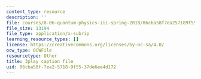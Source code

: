 ```yaml
---
content_type: resource
description: ''
file: courses/8-06-quantum-physics-iii-spring-2018/06cba58f7ea257189f5537de6ee4d172_pgEFvhkEp-c.vtt
file_size: 13194
file_type: application/x-subrip
learning_resource_types: []
license: https://creativecommons.org/licenses/by-nc-sa/4.0/
ocw_type: OCWFile
resourcetype: Other
title: 3play caption file
uid: 06cba58f-7ea2-5718-9f55-37de6ee4d172
---
```

